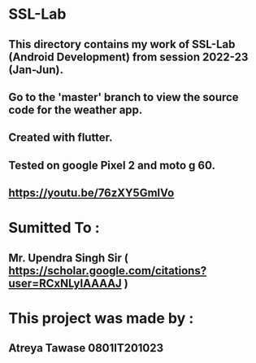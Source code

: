 # SSL-Lab
## This directory contains my work of SSL-Lab (Android Development) from session 2022-23 (Jan-Jun).
## Go to the 'master' branch to view the source code for the weather app.
## Created with flutter.
## Tested on google Pixel 2 and moto g 60.
## https://youtu.be/76zXY5GmlVo

# Sumitted To : 
## Mr. Upendra Singh Sir ( https://scholar.google.com/citations?user=RCxNLyIAAAAJ )


# This project was made by : 
## Atreya Tawase 0801IT201023
